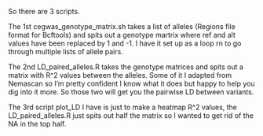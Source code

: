 So there are 3 scripts.

The 1st cegwas_genotype_matrix.sh takes a list of alleles (Regions file format for Bcftools) and spits out a genotype martrix where ref and alt values have been replaced by 1 and -1. I have it set up as a loop rn to go through multiple lists of allele pairs.

The 2nd LD_paired_alleles.R takes the genotype matrices and spits out a matrix with R^2 values between the alleles. Some of it I adapted from Nemascan so I’m pretty confident I know what it does but happy to help you dig into it more. So those two will get you the pairwise LD between variants.

The 3rd script plot_LD I have is just to make a heatmap R^2 values, the LD_paired_alleles.R just spits out half the matrix so I wanted to get rid of the NA in the top half.
